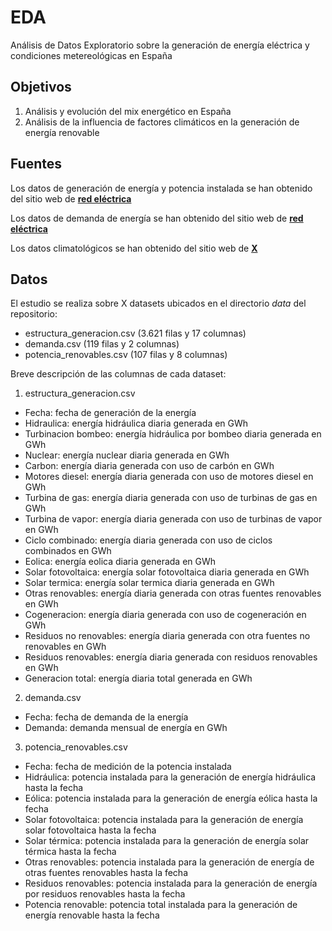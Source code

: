 # EDA
Análisis de Datos Exploratorio sobre la generación de energía eléctrica y condiciones metereológicas en España

## Objetivos
1. Análisis y evolución del mix energético en España
2. Análisis de la influencia de factores climáticos en la generación de energía renovable

## Fuentes
Los datos de generación de energía y potencia instalada se han obtenido del sitio web de [**red eléctrica**](https://www.ree.es/es/datos/generacion)

Los datos de demanda de energía se han obtenido del sitio web de [**red eléctrica**](https://www.ree.es/es/datos/demanda)

Los datos climatológicos se han obtenido del sitio web de [**X**]()

## Datos
El estudio se realiza sobre X datasets ubicados en el directorio *data* del repositorio:
* estructura_generacion.csv (3.621 filas y 17 columnas)
* demanda.csv (119 filas y 2 columnas)
* potencia_renovables.csv (107 filas y 8 columnas)

Breve descripción de las columnas de cada dataset:

1. estructura_generacion.csv
* Fecha: fecha de generación de la energía
* Hidraulica: energía hidráulica diaria generada en GWh
* Turbinacion bombeo: energía hidráulica por bombeo diaria generada en GWh
* Nuclear: energía nuclear diaria generada en GWh
* Carbon: energía diaria generada con uso de carbón en GWh
* Motores diesel: energía diaria generada con uso de motores diesel en GWh
* Turbina de gas: energía diaria generada con uso de turbinas de gas en GWh
* Turbina de vapor: energía diaria generada con uso de turbinas de vapor en GWh
* Ciclo combinado: energía diaria generada con uso de ciclos combinados en GWh
* Eolica: energía eolica diaria generada en GWh
* Solar fotovoltaica: energía solar fotovoltaica diaria generada en GWh
* Solar termica: energía solar termica diaria generada en GWh
* Otras renovables: energía diaria generada con otras fuentes renovables en GWh
* Cogeneracion: energía diaria generada con uso de cogeneración en GWh
* Residuos no renovables: energía diaria generada con otra fuentes no renovables en GWh
* Residuos renovables: energía diaria generada con residuos renovables en GWh
* Generacion total: energía diaria total generada en GWh

2. demanda.csv
* Fecha: fecha de demanda de la energía
* Demanda: demanda mensual de energía en GWh

3. potencia_renovables.csv
* Fecha: fecha de medición de la potencia instalada
* Hidráulica: potencia instalada para la generación de energía hidráulica hasta la fecha
* Eólica: potencia instalada para la generación de energía eólica hasta la fecha
* Solar fotovoltaica: potencia instalada para la generación de energía solar fotovoltaica hasta la fecha
* Solar térmica: potencia instalada para la generación de energía solar térmica hasta la fecha
* Otras renovables: potencia instalada para la generación de energía de otras fuentes renovables hasta la fecha
* Residuos renovables: potencia instalada para la generación de energía por residuos renovables hasta la fecha
* Potencia renovable: potencia total instalada para la generación de energía renovable hasta la fecha

